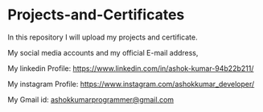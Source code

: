 # Projects-and-Certificates
In this repository I will upload my projects and certificate.

My social media accounts and my official E-mail address,

My linkedin Profile:     https://www.linkedin.com/in/ashok-kumar-94b22b211/

My instagram Profile:    https://www.instagram.com/ashokkumar_developer/

My Gmail id:             ashokkumarprogrammer@gmail.com
